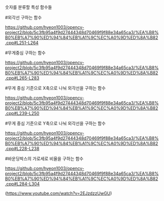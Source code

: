 숫자를 분류할 특성 함수들

#외각선 구하는 함수

https://github.com/hyeon1003/opencv-project2/blob/5c3fb95a4f9d27444348d70469f9f88e34a65ca3/%EA%B8%B0%EB%A7%90%ED%94%84%EB%A1%9C%EC%A0%9D%ED%8A%B82.cpp#L251-L264

#무게중심 구하는 함수

https://github.com/hyeon1003/opencv-project2/blob/5c3fb95a4f9d27444348d70469f9f88e34a65ca3/%EA%B8%B0%EB%A7%90%ED%94%84%EB%A1%9C%EC%A0%9D%ED%8A%B82.cpp#L265-L283

#무게 중심 기준으로 X축으로 나눠 외각선을 구하는 함수

https://github.com/hyeon1003/opencv-project2/blob/5c3fb95a4f9d27444348d70469f9f88e34a65ca3/%EA%B8%B0%EB%A7%90%ED%94%84%EB%A1%9C%EC%A0%9D%ED%8A%B82.cpp#L239-L250

#무게 중심 기준으로 Y축으로 나눠 외각선을 구하는 함수

https://github.com/hyeon1003/opencv-project2/blob/5c3fb95a4f9d27444348d70469f9f88e34a65ca3/%EA%B8%B0%EB%A7%90%ED%94%84%EB%A1%9C%EC%A0%9D%ED%8A%B82.cpp#L228-L238

#바운딩박스의 가로세로 비율을 구하는 함수

https://github.com/hyeon1003/opencv-project2/blob/5c3fb95a4f9d27444348d70469f9f88e34a65ca3/%EA%B8%B0%EB%A7%90%ED%94%84%EB%A1%9C%EC%A0%9D%ED%8A%B82.cpp#L284-L304


(https://www.youtube.com/watch?v=2EJzdzzUwGU)

